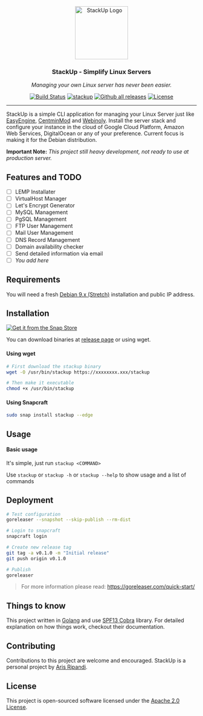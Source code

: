 <div align="center">
  <img alt="StackUp Logo" src="https://image.flaticon.com/icons/svg/178/178396.svg" height="140" />
  <h3 align="center">StackUp - Simplify Linux Servers</h3>
  <p><em>Managing your own Linux server has never been easier.</em></p>
</div>

<p align="center">
  <a href="https://travis-ci.org/riipandi/stackup"><img src="https://travis-ci.org/riipandi/stackup.svg" alt="Build Status"></a>
  <a href="https://snapcraft.io/stackup"><img alt="stackup" src="https://snapcraft.io/stackup/badge.svg" /></a>
  <a href="https://GitHub.com/riipandi/stackup/releases/"><img src="https://img.shields.io/github/downloads/riipandi/stackup/total.svg" alt="Github all releases"></a>
  <a href="./license.txt"><img src="https://img.shields.io/badge/License-Apache%202.0-yellow.svg" alt="License"></a>
</p>

---

StackUp is a simple CLI application for managing your Linux Server just like
[EasyEngine](https://easyengine.io/), [CentminMod](https://centminmod.com/) and
[Webinoly](https://webinoly.com/en/). Install the server stack and configure your
instance in the cloud of Google Cloud Platform, Amazon Web Services, DigitalOcean
or any of your preference. Current focus is making it for the Debian distribution.

<!--
This project adheres to the Contributor Covenant [code of conduct](./CODE_OF_CONDUCT.md).
By participating, you are expected to uphold this code. For questions send an email to
[aris@ripandi.id](mailto:aris@ripandi.id).
-->

__Important Note:__ *This project still heavy development, not ready to use at production server.*

## Features and TODO

- [ ] LEMP Installater
- [ ] VirtualHost Manager
- [ ] Let's Encrypt Generator
- [ ] MySQL Management
- [ ] PgSQL Management
- [ ] FTP User Management
- [ ] Mail User Management
- [ ] DNS Record Management
- [ ] Domain availability checker
- [ ] Send detailed information via email
- [ ] *You add here*

## Requirements

You will need a fresh [Debian 9.x (Stretch)](https://debian.org/) installation and public IP address.

## Installation

[![Get it from the Snap Store](https://snapcraft.io/static/images/badges/en/snap-store-black.svg)](https://snapcraft.io/stackup)

You can download binaries at [release page](https://github.com/riipandi/stackup/releases) or using wget.

#### Using wget

```bash
# First download the stackup binary
wget -O /usr/bin/stackup https://xxxxxxxx.xxx/stackup

# Then make it executable
chmod +x /usr/bin/stackup
```

#### Using Snapcraft

```bash
sudo snap install stackup --edge
```

## Usage

#### Basic usage

It's simple, just run `stackup <COMMAND>`

Use `stackup` or `stackup -h` or `stackup --help` to show usage and a list of commands

## Deployment

```bash
# Test configuration
goreleaser --snapshot --skip-publish --rm-dist
```

```bash
# Login to snapcraft
snapcraft login

# Create new release tag
git tag -a v0.1.0 -m "Initial release"
git push origin v0.1.0

# Publish
goreleaser
```

> For more information please read: https://goreleaser.com/quick-start/

## Things to know

This project written in [Golang](https://golang.org/) and use
[SPF13 Cobra](https://github.com/spf13/cobra) library. For detailed
explanation on how things work, checkout their documentation.

## Contributing

Contributions to this project are welcome and encouraged. StackUp is a
personal project by [Aris Ripandi](https://aris.web.id).

## License

This project is open-sourced software licensed under the [Apache 2.0 License](./license.txt).
